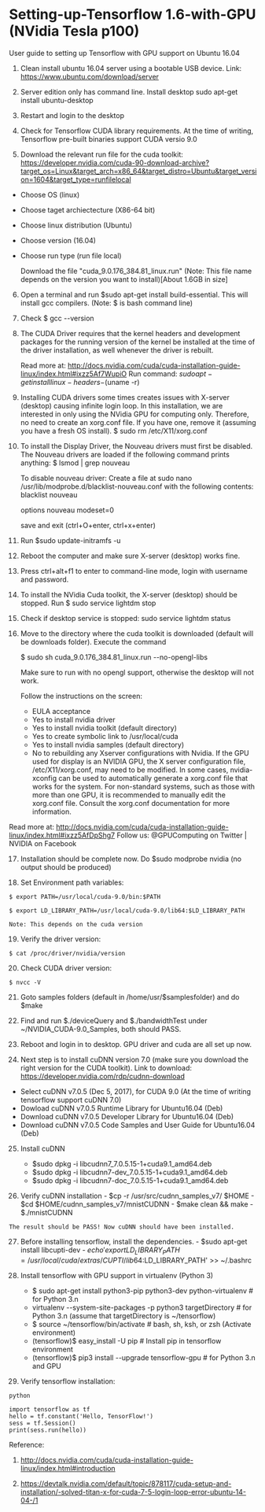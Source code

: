 # Setting-up-Tensorflow 1.6-with-GPU (NVidia Tesla p100)
User guide to setting up Tensorflow with GPU support on Ubuntu 16.04


1. Clean install ubuntu 16.04 server using a bootable USB device.
Link: https://www.ubuntu.com/download/server

2. Server edition only has command line. Install desktop
sudo apt-get install ubuntu-desktop

3. Restart and login to the desktop

4. Check for Tensorflow CUDA library requirements. At the time of writing, Tensorflow pre-built binaries support CUDA versio 9.0

5. Download the relevant run file for the cuda toolkit: https://developer.nvidia.com/cuda-90-download-archive?target_os=Linux&target_arch=x86_64&target_distro=Ubuntu&target_version=1604&target_type=runfilelocal

- Choose OS (linux)
- Choose taget archiectecture (X86-64 bit)
- Choose linux distribution (Ubuntu)
- Choose version (16.04)
- Choose run type (run file local)

  Download the file "cuda_9.0.176_384.81_linux.run" (Note: This file name depends on the version you want to install)[About 1.6GB in size]
  
 6. Open a terminal and run $sudo apt-get install build-essential. This will install gcc compilers. (Note: $ is bash command line)
 
 7. Check $ gcc --version
 
 8. The CUDA Driver requires that the kernel headers and development packages for the running version of the kernel be installed at the time of the driver installation, as well whenever the driver is rebuilt.

    Read more at: http://docs.nvidia.com/cuda/cuda-installation-guide-linux/index.html#ixzz5Af7WupiO 
    Run command: $sudo apt-get install linux-headers-$(uname -r)
 
9. Installing CUDA drivers some times creates issues with X-server (desktop) causing infinite login loop. In this installation, we are interested in only using the NVidia GPU for computing only. Therefore, no need to create an xorg.conf file. If you have one, remove it (assuming you have a fresh OS install). $ sudo rm /etc/X11/xorg.conf

10. To install the Display Driver, the Nouveau drivers must first be disabled. The Nouveau drivers are loaded if the following command prints anything:
$ lsmod | grep nouveau

    To disable nouveau driver:
    Create a file at sudo nano /usr/lib/modprobe.d/blacklist-nouveau.conf with the following contents:
    blacklist nouveau
    
    options nouveau modeset=0
    
    save and exit (ctrl+O+enter, ctrl+x+enter)
    
11. Run $sudo update-initramfs -u

12. Reboot the computer and make sure X-server (desktop) works fine.

13. Press ctrl+alt+f1 to enter to command-line mode, login with username and password.

14. To install the NVidia Cuda toolkit, the X-server (desktop) should be stopped. Run $ sudo service lightdm stop

15. Check if desktop service is stopped: sudo service lightdm status

16. Move to the directory where the cuda toolkit is downloaded (default will be downloads folder). Execute the command

    $ sudo sh cuda_9.0.176_384.81_linux.run --no-opengl-libs
    
    Make sure to run with no opengl support, otherwise the desktop will not work. 
    
    Follow the instructions on the screen:
    - EULA acceptance
    - Yes to install nvidia driver
    - Yes to install nvidia toolkit (default directory)
    - Yes to create symbolic link to /usr/local/cuda
    - Yes to install nvidia samples (default directory)
    - No  to rebuilding any Xserver configurations with Nvidia. If the GPU used for display is an NVIDIA GPU, the X server configuration file, /etc/X11/xorg.conf, may need to be modified. In some cases, nvidia-xconfig can be used to automatically generate a xorg.conf file that works for the system. For non-standard systems, such as those with more than one GPU, it is recommended to manually edit the xorg.conf file. Consult the xorg.conf documentation for more information.

Read more at: http://docs.nvidia.com/cuda/cuda-installation-guide-linux/index.html#ixzz5AfDpShg7 
Follow us: @GPUComputing on Twitter | NVIDIA on Facebook
    
 17. Installation should be complete now. Do $sudo modprobe nvidia (no output should be produced)
 
 18. Set Environment path variables:
 
    $ export PATH=/usr/local/cuda-9.0/bin:$PATH
    
    $ export LD_LIBRARY_PATH=/usr/local/cuda-9.0/lib64:$LD_LIBRARY_PATH
    
    Note: This depends on the cuda version
 19. Verify the driver version:
  
    $ cat /proc/driver/nvidia/version

 20. Check CUDA driver version:
  
    $ nvcc -V
    
 21. Goto samples folders (default in /home/usr/$samplesfolder) and do $make
 
 22. Find and run $./deviceQuery and $./bandwidthTest under ~/NVIDIA_CUDA-9.0_Samples, both should PASS.
 
 23. Reboot and login in to desktop. GPU driver and cuda are all set up now.
 
 24. Next step is to install cuDNN version 7.0 (make sure you download the right version for the CUDA toolkit). Link to download: https://developer.nvidia.com/rdp/cudnn-download
 
   - Select cuDNN v7.0.5 (Dec 5, 2017), for CUDA 9.0 (At the time of writing tensorflow support cuDNN 7.0)
   - Dowload cuDNN v7.0.5 Runtime Library for Ubuntu16.04 (Deb)
   - Download cuDNN v7.0.5 Developer Library for Ubuntu16.04 (Deb)
   - Download cuDNN v7.0.5 Code Samples and User Guide for Ubuntu16.04 (Deb)
   
25. Install cuDNN
    - $sudo dpkg -i libcudnn7_7.0.5.15-1+cuda9.1_amd64.deb
    - $sudo dpkg -i libcudnn7-dev_7.0.5.15-1+cuda9.1_amd64.deb
    - $sudo dpkg -i libcudnn7-doc_7.0.5.15-1+cuda9.1_amd64.deb
 
 26. Verify cuDNN installation
    - $cp -r /usr/src/cudnn_samples_v7/ $HOME
    - $cd  $HOME/cudnn_samples_v7/mnistCUDNN
    - $make clean && make
    - $./mnistCUDNN
    
    The result should be PASS! Now cuDNN should have been installed.
  
  27. Before installing tensorflow, install the dependencies.
     - $sudo apt-get install libcupti-dev
     - $echo 'export LD_LIBRARY_PATH=/usr/local/cuda/extras/CUPTI/lib64:$LD_LIBRARY_PATH' >> ~/.bashrc
    
  28. Install tensorflow with GPU support in virtualenv (Python 3)
  
      - $ sudo apt-get install python3-pip python3-dev python-virtualenv # for Python 3.n
      -  virtualenv --system-site-packages -p python3 targetDirectory # for Python 3.n (assume that targetDirectory is ~/tensorflow)
      - $ source ~/tensorflow/bin/activate # bash, sh, ksh, or zsh (Activate environment)
      - (tensorflow)$ easy_install -U pip # Install pip in tensorflow environment
      - (tensorflow)$ pip3 install --upgrade tensorflow-gpu # for Python 3.n and GPU
     
   29. Verify tensorflow installation:
   
    python

    import tensorflow as tf
    hello = tf.constant('Hello, TensorFlow!')
    sess = tf.Session()
    print(sess.run(hello))
      







Reference:
1. http://docs.nvidia.com/cuda/cuda-installation-guide-linux/index.html#introduction

2. https://devtalk.nvidia.com/default/topic/878117/cuda-setup-and-installation/-solved-titan-x-for-cuda-7-5-login-loop-error-ubuntu-14-04-/1

